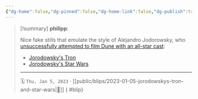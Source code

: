 ```yaml
---
{"dg-home":false,"dg-pinned":false,"dg-home-link":false,"dg-publish":true,"type":"blip","created-date":"2023-01-05T00:00:00","disabled rules":["yaml-title","yaml-title-alias","file-name-heading"],"title":"philipp @ 2023-01-05","dg-permalink":"2023/01/05/jorodowskys-tron-and-star-wars/","updated-date":"2025-04-30T22:27:37","dg-path":"blips/2023-01-05-jorodowskys-tron-and-star-wars.md","permalink":"/2023/01/05/jorodowskys-tron-and-star-wars/","dgPassFrontmatter":true}
---
```


> [!summary] **philipp**:
>
> Nice fake stills that emulate the style of Alejandro Jodorowsky, who [unsuccessfully attempted to film Dune with an all-star cast](<https://en.wikipedia.org/wiki/Dune_(novel)#Early_stalled_attempts>):
>
> - [Jorodowsky's Tron](https://kottke.org/22/12/jodorowskys-tron)
> - [Jorodowsky's Star Wars](https://www.artstation.com/artwork/zDyn62)
> - - -
>
> 🗓️ `Thu, Jan 5, 2023` · [[public/blips/2023-01-05-jorodowskys-tron-and-star-wars\|🔗]]
{ #blip}

